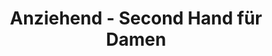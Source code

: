 ---
title: "Anziehend - Second Hand für Damen"
url: /wolfratshausen/anziehend-second-hand-fuer-damen/
shop: Kleidung
---